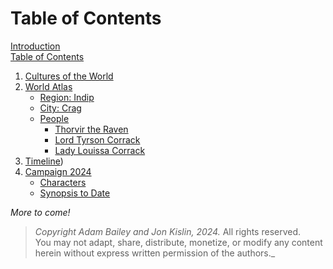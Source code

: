 # Table of Contents

[Introduction](ashenstone_lorebook.md)  
[Table of Contents](SUMMARY.md)

1. [Cultures of the World](./1-0-world_cultures.md)
2. [World Atlas](./2-0-world_atlas.md)
    - [Region: Indip](./2-1-region_indip.md)
    - [City: Crag](./2-2-city_crag.md)
    - [People](./2-3-0-People_master.md)
        - [Thorvir the Raven](./2-3-1-Thorvir_the_Raven.md)
        - [Lord Tyrson Corrack](./2-3-2-Lord_Corrack.md)
        - [Lady Louissa Corrack](./2-3-3-Lady_Corrack.md)
3. [Timeline](./3-Timeline.md))
4. [Campaign 2024](./99-0-campaign_2024.md)
    - [Characters](./99-1-characters.md)
    - [Synopsis to Date](./99-2-synopsis.md)

_More to come!_

> _Copyright Adam Bailey and Jon Kislin, 2024._ All rights reserved.   
> You may not adapt, share, distribute, monetize, or modify any content herein without express written permission of the authors._   
